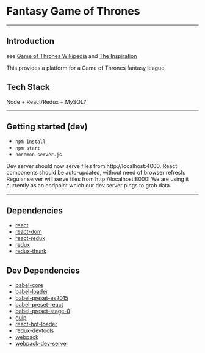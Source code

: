 # Fantasy Game of Thrones

----
## Introduction
see [Game of Thrones Wikipedia](https://en.wikipedia.org/wiki/Game_of_Thrones)
and [The Inspiration](http://www.theverge.com/2015/4/10/8382395/the-game-of-game-of-thrones-who-will-win-season-five)

This provides a platform for a Game of Thrones fantasy league.

## Tech Stack

Node + React/Redux + MySQL?

----
## Getting started (dev)
* `npm install`
* `npm start`
* `nodemon server.js`

Dev server should now serve files from http://localhost:4000. React components should be auto-updated, without need of browser refresh. 
Regular server will serve files from http://localhost:8000! We are using it currently as an endpoint which our dev server pings to grab data.

----
## Dependencies
* [react](https://github.com/facebook/react)
* [react-dom](https://www.npmjs.com/package/react-dom)
* [react-redux](https://github.com/rackt/react-redux)
* [redux](https://github.com/rackt/redux)
* [redux-thunk](https://github.com/gaearon/redux-thunk)

## Dev Dependencies
* [babel-core](https://github.com/babel/babel/tree/master/packages/babel-core)
* [babel-loader](https://github.com/babel/babel-loader)
* [babel-preset-es2015](https://github.com/babel/babel/tree/master/packages/babel-preset-es2015)
* [babel-preset-react](https://github.com/babel/babel/tree/master/packages/babel-preset-react)
* [babel-preset-stage-0](https://github.com/babel/babel/tree/master/packages/babel-preset-stage-0)
* [gulp](https://github.com/gulpjs/gulp)
* [react-hot-loader](https://github.com/gaearon/react-hot-loader)
* [redux-devtools](https://github.com/gaearon/redux-devtools)
* [webpack](https://github.com/webpack/webpack)
* [webpack-dev-server](https://github.com/webpack/webpack-dev-server)
